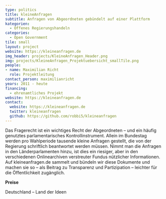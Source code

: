 ```yaml
---
type: politics
title: kleineAnfragen
subtitle: Anfragen von Abgeordneten gebündelt auf einer Plattform 
kategorien:
  - Offenes Regierungshandeln
categories:
  - Open Government
tile: small
layout: project
website: https://kleineanfragen.de
img_header: projects/KleineAnfragen_Header.png
img: projects/KleineAnfragen_Projektuebersicht_smallTile.png
people:
- name: Maximilian Richt
  role: Projektleitung
contact_person: maximilianricht
years: 2011 - heute
financing:
  - ehrenamtliches Projekt
website: https://kleineanfragen.de
contact:
  website: https://kleineanfragen.de
  twitter: kleineanfragen
  github: https://github.com/robbi5/kleineanfragen
---
```


Das Fragerecht ist ein wichtiges Recht der Abgeordneten – und ein häufig genutztes parlamentarisches Kontrollinstrument. Allein im Bundestag werden pro Wahlperiode tausende kleine Anfragen gestellt, die von der Regierung schriftlich beantwortet werden müssen. Nimmt man die Anfragen in den Länderparlamenten hinzu, ist dies ein riesiger, aber in den verschiedenen Onlinearchiven verstreuter Fundus nützlicher Informationen. Auf kleineanfragen.de sammelt und bündeln wir diese Dokumente und machen sie so – als Beitrag zu Transparenz und Partizipation – leichter für die Öffentlichkeit zugänglich.

**Preise**

Deutschland – Land der Ideen